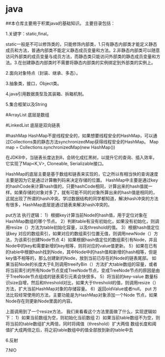 # java
##本仓库主要用于积累java的基础知识。
主要目录包括：

1.关键字：static,final。

static一般是不可以修饰类的，只能修饰内部类，1.只有静态内部类才能定义静态成员和方法，普通内部类不能定义静态成员变量和方法。2.非静态内部类可以随意访问外部类的成员变量与成员方法，而静态类只能访问外部类的静态成员变量和方法。3.在创建静态内部类时不需要将静态内部类的实例绑定到外部类的实例上。

2.面向对象特点（封装、继承、多态）。

3.抽象类，接口，Object类。

4.java引用数据类型及其装箱、拆箱机制。

5.集合框架以及String

#ArrayList 底层是数组

#LinkedList 底层是双向链表

#hashMap
HashMap不是线程安全的，如果想要线程安全的HashMap，可以通过Collections类的静态方法synchronizedMap获得线程安全的HashMap。
Map map = Collections.synchronizedMap(new HashMap())

在JDK8中，当链表长度达到8，会转化成红黑树，以提升它的查询、插入效率，它实现了Map<K,V>, Cloneable, Serializable接口。

HashMap的底层主要是基于数组和链表来实现的，它之所以有相当快的查询速度主要是因为它是通过计算散列码来决定存储的位置。
HashMap中主要是通过key的hashCode来计算hash值的，只要hashCode相同，计算出来的hash值就一样。如果存储的对象对多了，就有可能不同的对象所算出来的hash值是相同的，这就出现了所谓的hash冲突。学过数据结构的同学都知道，解决hash冲突的方法有很多，HashMap底层是通过链表来解决hash冲突的。

put方法
执行逻辑：
1）根据key计算当前Node的hash值，用于定位对象在HashMap数组的哪个节点。
2）判断table有没有初始化，如果没有初始化，则调用resize（）方法为table初始化容量，以及threshold的值。
3）根据hash值定位该key 对应的数组索引，如果对应的数组索引位置无值，则调用newNode（）方法，为该索引创建Node节点
4）如果根据hash值定位的数组索引有Node，并且Node中的key和需要新增的key相等，则将对应的value值更新。
5）如果在已有的table中根据hash找到Node，其中Node中的hash值和新增的hash相等，但是key值不相等的，那么创建新的Node，放到当前已存在的Node的链表尾部。
      如果当前Node的长度大于8,则调用treeifyBin（）方法扩大table数组的容量，或者将当前索引的所有Node节点变成TreeNode节点，变成TreeNode节点的原因是由于TreeNode节点组成的链表索引元素会快很多。
5）将当前的key-value 数量标识size自增，然后和threshold对比，如果大于threshold的值，则调用resize（）方法，扩大当前HashMap对象的存储容量。
6）返回oldValue或者null。
put 方法比较经常使用的方法，主要功能是为HashMap对象添加一个Node 节点，如果Node存在则更新Node里面的内容。


上面调用到了一个resize方法， 我们来看看这个方法里面做了什么，实现逻辑如下：
1）如果当前数组为空，则初始化当前数组
2）如果当前table数组不为空，则将当前的table数组扩大两倍，同时将阈值（threshold）扩大两倍
      数组长度和阈值扩大成两倍之后，将之前table数组中的值全部放到新的table中去

6.反射

7.NIO

